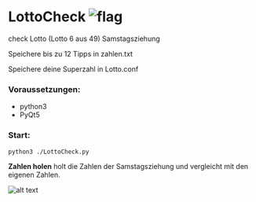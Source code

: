 # LottoCheck ![flag](https://github.githubassets.com/images/icons/emoji/unicode/1f1e9-1f1ea.png)
check Lotto (Lotto 6 aus 49) Samstagsziehung

Speichere bis zu 12 Tipps in zahlen.txt

Speichere deine Superzahl in Lotto.conf

### Voraussetzungen:

- python3
- PyQt5

### Start:

```python3 ./LottoCheck.py```

**Zahlen holen** holt die Zahlen der Samstagsziehung und vergleicht mit den eigenen Zahlen.


![alt text](https://github.com/Axel-Erfurt/LottoCheck/blob/main/screenshot.png)
